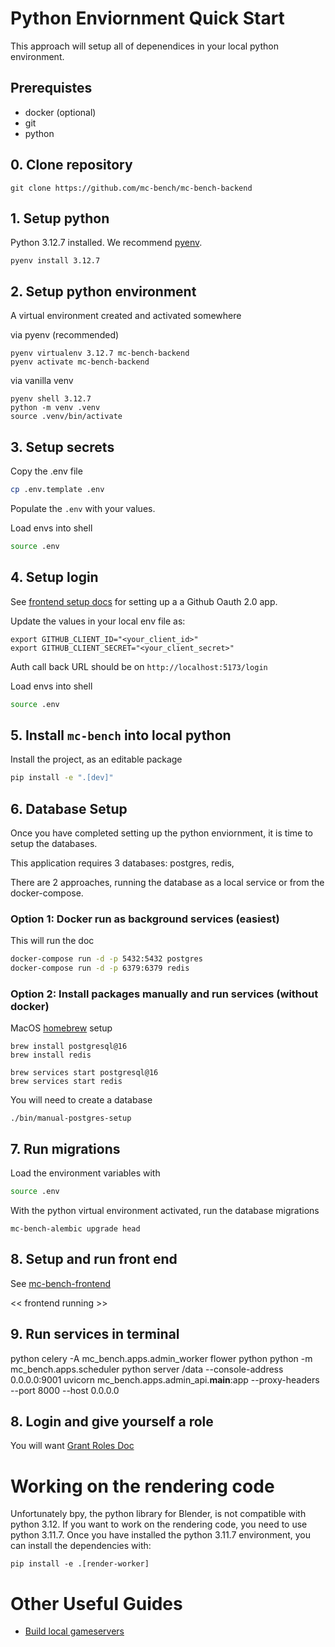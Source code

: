 # Python Enviornment Quick Start


This approach will setup all of depenendices in your local python environment.


## Prerequistes
- docker (optional)
- git
- python

## 0. Clone repository

```shell
git clone https://github.com/mc-bench/mc-bench-backend
```

## 1. Setup python

Python 3.12.7 installed. We recommend [pyenv]("https://github.com/pyenv/pyenv").

```shell
pyenv install 3.12.7
```

## 2. Setup python environment

A virtual environment created and activated somewhere

via pyenv (recommended)
```shell
pyenv virtualenv 3.12.7 mc-bench-backend
pyenv activate mc-bench-backend
```

via vanilla venv

```shell
pyenv shell 3.12.7
python -m venv .venv
source .venv/bin/activate
```



## 3. Setup secrets
Copy the .env file

```bash
cp .env.template .env
```

Populate the `.env` with your values.

Load envs into shell
```bash
source .env
```


## 4. Setup login
See [frontend setup docs](https://github.com/mc-bench/mc-bench-frontend/blob/main/docs/setup_oauth_prereqs.md) for setting up a a Github Oauth 2.0 app.

Update the values in your local env file as:
```
export GITHUB_CLIENT_ID="<your_client_id>"
export GITHUB_CLIENT_SECRET="<your_client_secret>"
```
Auth call back URL should be on ```http://localhost:5173/login```


Load envs into shell
```bash
source .env
```


## 5. Install `mc-bench` into local python
Install the project, as an editable package
```bash
pip install -e ".[dev]"
```


## 6. Database Setup
Once you have completed setting up the python enviornment, it is time to setup the databases.

This application requires 3 databases: postgres, redis,

There are 2 approaches, running the database as a local service or from the docker-compose.

### Option 1: Docker run as background services (easiest)
This will run the doc

```bash
docker-compose run -d -p 5432:5432 postgres
docker-compose run -d -p 6379:6379 redis
```

### Option 2: Install packages manually and run services (without docker)

MacOS [homebrew](https://brew.sh/) setup

    brew install postgresql@16
    brew install redis

    brew services start postgresql@16
    brew services start redis


You will need to create a database

    ./bin/manual-postgres-setup



## 7. Run migrations
Load the environment variables with
```bash
source .env
```

With the python virtual environment activated, run the database migrations

```shell
mc-bench-alembic upgrade head
```


## 8. Setup and run front end
See [mc-bench-frontend](https://github.com/mc-bench/mc-bench-frontend)

<< frontend running >>


## 9. Run services in terminal

python celery  -A  mc_bench.apps.admin_worker flower
python python  -m  mc_bench.apps.scheduler
python server  /data  --console-address  0.0.0.0:9001
uvicorn mc_bench.apps.admin_api.__main__:app --proxy-headers --port 8000 --host 0.0.0.0

## 8. Login and give yourself a role
You will want
[Grant Roles Doc](docs/role_grant.md)






# Working on the rendering code

Unfortunately bpy, the python library for Blender, is not compatible with python 3.12.
If you want to work on the rendering code, you need to use python 3.11.7.
Once you have installed the python 3.11.7 environment, you can install the dependencies with:

```shell
pip install -e .[render-worker]
```

# Other Useful Guides

- [Build local gameservers](docs/build_local_gameservers.md)
